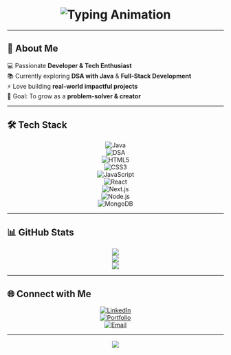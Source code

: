 <h1 align="center">
  <img src="https://readme-typing-svg.herokuapp.com?font=Fira+Code&weight=600&size=28&pause=1000&color=00C2FF&center=true&vCenter=true&width=500&lines=Hey%2C+I'm+Vivek+Yadav!;Full+Stack+Developer+%7C+Java+%26+DSA;Tech+Enthusiast+%7C+Problem+Solver" alt="Typing Animation" />
</h1>

---

## 🚀 About Me
💻 Passionate **Developer & Tech Enthusiast**  
📚 Currently exploring **DSA with Java** & **Full-Stack Development**  
⚡ Love building **real-world impactful projects**  
🎯 Goal: To grow as a **problem-solver & creator**  

---

## 🛠️ Tech Stack
<div align="center">
  
![Java](https://img.shields.io/badge/Java-ED8B00?style=for-the-badge&logo=openjdk&logoColor=white)  
![DSA](https://img.shields.io/badge/DSA-Important-red?style=for-the-badge)  
![HTML5](https://img.shields.io/badge/HTML5-E34F26?style=for-the-badge&logo=html5&logoColor=white)  
![CSS3](https://img.shields.io/badge/CSS3-1572B6?style=for-the-badge&logo=css3&logoColor=white)  
![JavaScript](https://img.shields.io/badge/JavaScript-F7DF1E?style=for-the-badge&logo=javascript&logoColor=black)  
![React](https://img.shields.io/badge/React-20232A?style=for-the-badge&logo=react&logoColor=61DAFB)  
![Next.js](https://img.shields.io/badge/Next.js-000000?style=for-the-badge&logo=nextdotjs&logoColor=white)  
![Node.js](https://img.shields.io/badge/Node.js-43853D?style=for-the-badge&logo=node.js&logoColor=white)  
![MongoDB](https://img.shields.io/badge/MongoDB-4EA94B?style=for-the-badge&logo=mongodb&logoColor=white)  

</div>

---

## 📊 GitHub Stats
<div align="center">

![](https://github-readme-stats.vercel.app/api?username=vivekyadav247&show_icons=true&theme=radical&hide_border=true&count_private=true)  
![](https://github-readme-streak-stats.herokuapp.com/?user=vivekyadav247&theme=radical&hide_border=true)  
![](https://github-readme-stats.vercel.app/api/top-langs/?username=vivekyadav247&layout=compact&theme=radical&hide_border=true)

</div>

---

## 🌐 Connect with Me
<div align="center">
  
[![LinkedIn](https://img.shields.io/badge/LinkedIn-0077B5?style=for-the-badge&logo=linkedin&logoColor=white)](https://linkedin.com/in/vivekyadav247)  
[![Portfolio](https://img.shields.io/badge/Portfolio-%23000000.svg?style=for-the-badge&logo=firefox&logoColor=#FF7139)](#)  
[![Email](https://img.shields.io/badge/Email-vivekyad240706%40gmail.com-red?style=for-the-badge&logo=gmail&logoColor=white)](mailto:vivekyad240706@gmail.com)  

</div>

---

<div align="center">
  <img src="https://capsule-render.vercel.app/api?type=waving&color=gradient&height=100&section=footer"/>
</div>

